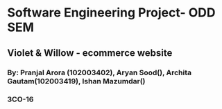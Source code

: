 # Software Engineering Project- ODD SEM
## Violet & Willow - ecommerce website
### By: Pranjal Arora (102003402), Aryan Sood(), Archita Gautam(102003419), Ishan Mazumdar()
### 3CO-16

